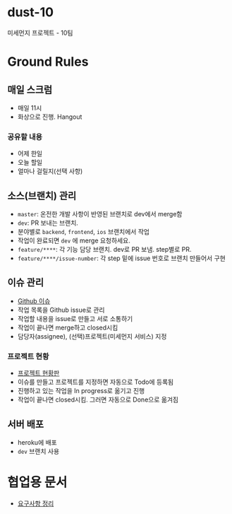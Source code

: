 # dust-10
미세먼지 프로젝트 - 10팀

# Ground Rules

## 매일 스크럼

- 매일 11시
- 화상으로 진행. Hangout

### 공유할 내용

- 어제 한일
- 오늘 할일
- 얼마나 걸릴지(선택 사항)

## 소스(브랜치) 관리

- `master`: 온전한 개발 사항이 반영된 브랜치로 dev에서 merge함
- `dev`: PR 보내는 브랜치.
- 분야별로 `backend`, `frontend`, `ios` 브랜치에서 작업
- 작업이 완료되면 `dev` 에 merge 요청하세요.
- `feature/****`: 각 기능 담당 브랜치. dev로 PR 보냄. step별로 PR.
- `feature/****/issue-number`: 각 step 밑에 issue 번호로 브랜치 만들어서 구현

## 이슈 관리

- [Github 이슈](https://github.com/codesquad-member-2020/dust-10/issues)
- 작업 목록을 Github issue로 관리
- 작업할 내용을 issue로 만들고 서로 소통하기
- 작업이 끝나면 merge하고 closed시킴
- 담당자(assignee), (선택)프로젝트(미세먼지 서비스) 지정

### 프로젝트 현황

- [프로젝트 현황판](https://github.com/codesquad-member-2020/dust-10/projects/1)
- 이슈를 만들고 프로젝트를 지정하면 자동으로 Todo에 등록됨
- 진행하고 있는 작업을 In progress로 옮기고 진행
- 작업이 끝나면 closed시킴. 그러면 자동으로 Done으로 옮겨짐

## 서버 배포

- heroku에 배포
- `dev` 브랜치 사용

# 협업용 문서
- [요구사항 정리](https://docs.google.com/spreadsheets/d/1F78nVhjuqQlbdAzVjLXEOuOamQhsr9yzkr-gz22pr3k/edit?usp=sharing)